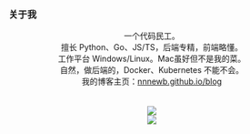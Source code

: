 ### 关于我

<p align="center">
    一个代码民工。<br/>
    擅长 Python、Go、JS/TS，后端专精，前端略懂。<br/>
    工作平台 Windows/Linux。Mac虽好但不是我的菜。<br/>
    自然，做后端的，Docker、Kubernetes 不能不会。<br/>
    我的博客主页：<a href="https://nnnewb.github.io/blog/">nnnewb.github.io/blog</a><br/>
    <br/>
    <br/>
    <img src="https://github-readme-stats.vercel.app/api?username=nnnewb&show_icons=true"><br/>
    <img src="https://github-readme-stats.vercel.app/api/top-langs/?username=nnnewb&layout=compact"><br/>
</p>

<!--
**nnnewb/nnnewb** is a ✨ _special_ ✨ repository because its `README.md` (this file) appears on your GitHub profile.

Here are some ideas to get you started:

- 🔭 I’m currently working on ...
- 🌱 I’m currently learning ...
- 👯 I’m looking to collaborate on ...
- 🤔 I’m looking for help with ...
- 💬 Ask me about ...
- 📫 How to reach me: ...
- 😄 Pronouns: ...
- ⚡ Fun fact: ...
-->
